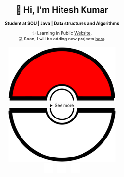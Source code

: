 <div align="center">
  <h1>👋 Hi, I'm Hitesh Kumar</h1>
  <b>Student at SOU | Java | Data structures and Algorithms
</b>
</div>

<div align="center">
   
  ✨ Learning in Public [Website](https://hiteshverse.github.io). <br>
  💻 Soon, I will be adding new projects [here](https://github.com/hiteshverse?tab=repositories). <br>
</div>

<div align="center">
  <a href="#"><img src="assets/pokeball-top.png" width="350px"></a>
  <details>
    <summary>See more</summary>
    <a href="#"><img src="assets/bitmoji.png" width="150"></a> <br>
    <a href="#"><img src="assets/typing.svg"></a>
    <details>
      <summary>About me</summary>
      <div align="left">

```js
/**
 * Represents me.
 * @constructor
 * @param {string} languages - Hindi, English.
 * @param {string} hobbies - Anime, Music, Gaming.
 * @param {string} interests - Open Source, Java, DSA.
 */
```
  </div>
</details>

  </details>
  <a href="#"><img src="assets/pokeball-bottom.png" width="350px"></a>
</div>
<div align="center">
  <a href="https://x.com/hiteshverse" target="blank"><img align="center" src="https://raw.githubusercontent.com/hiteshverse/hiteshverse.github.io/main/assets/twitter.svg" alt="Hitesh's X handle" title="X" width="30"/></a> &nbsp;&nbsp;<a href="https://linkedin.com/in/hiteshverse" target="blank"><img align="center" src="https://raw.githubusercontent.com/hiteshverse/hiteshverse.github.io/main/assets/linkedin.svg" alt="Hitesh's Linkedin handle" title="Linkedin" width="30"/></a> &nbsp;&nbsp;
  <a href="https://instagram.com/hiteshverse" target="blank"><img align="center" src="https://raw.githubusercontent.com/hiteshverse/hiteshverse.github.io/main/assets/instagram.svg" alt="Hitesh's Instagram handle" title="Instagram" width="30"/></a>
</div>
